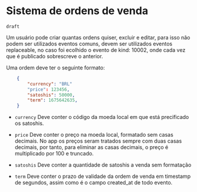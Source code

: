 # Sistema de ordens de venda

`draft`

Um usuário pode criar quantas ordens quiser, excluir e editar, para isso não podem ser utilizados 
eventos comuns, devem ser utilizados eventos replaceable, no caso foi ecolhido o evento de 
kind: 10002, onde cada vez que é publicado sobrescreve o anterior.

Uma ordem deve ter o seguinte formato:

```json
    {
        "currency": "BRL"
        "price": 123456,
        "satoshis": 50000,
        "term": 1675642635,
    }
```

* `currency` Deve conter o código da moeda local em que está precificado os satoshis.

* `price` Deve conter o preço na moeda local, formatado sem casas decimais. No app 
os preços seram tratados sempre com duas casas decimais, por tanto, para eliminar as 
casas decimais, o preço é multiplicado por 100 e truncado.

* `satoshis` Deve conter a quantidade de satoshis a venda sem formatação

* `term` Deve conter o prazo de validade da ordem de venda em timestamp de segundos, assim
como é o campo created_at de todo evento.



